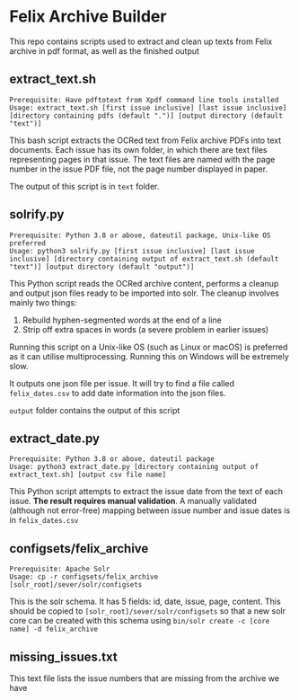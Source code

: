 # Felix Archive Builder
This repo contains scripts used to extract and clean up texts from Felix archive in pdf format, as well as the finished output

## extract_text.sh
```
Prerequisite: Have pdftotext from Xpdf command line tools installed
Usage: extract_text.sh [first issue inclusive] [last issue inclusive] [directory containing pdfs (default ".")] [output directory (default "text")]
```
This bash script extracts the OCRed text from Felix archive PDFs into text documents. 
Each issue has its own folder, in which there are text files representing pages in that issue. 
The text files are named with the page number in the issue PDF file, not the page number displayed in paper.

The output of this script is in `text` folder.

## solrify.py
```
Prerequisite: Python 3.8 or above, dateutil package, Unix-like OS preferred
Usage: python3 solrify.py [first issue inclusive] [last issue inclusive] [directory containing output of extract_text.sh (default "text")] [output directory (default "output")]
```
This Python script reads the OCRed archive content, performs a cleanup and output json files ready to be imported into solr. 
The cleanup involves mainly two things:
1. Rebuild hyphen-segmented words at the end of a line
2. Strip off extra spaces in words (a severe problem in earlier issues)

Running this script on a Unix-like OS (such as Linux or macOS) is preferred as it can utilise multiprocessing.
Running this on Windows will be extremely slow.

It outputs one json file per issue. It will try to find a file called `felix_dates.csv` to add date information into the
json files.

`output` folder contains the output of this script

## extract_date.py
```
Prerequisite: Python 3.8 or above, dateutil package
Usage: python3 extract_date.py [directory containing output of extract_text.sh] [output csv file name]
```
This Python script attempts to extract the issue date from the text of each issue. **The result requires manual validation**.
A manually validated (although not error-free) mapping between issue number and issue dates is in `felix_dates.csv`

## configsets/felix_archive
```
Prerequisite: Apache Solr
Usage: cp -r configsets/felix_archive [solr_root]/sever/solr/configsets
```
This is the solr schema. It has 5 fields: id, date, issue, page, content.
This should be copied to `[solr_root]/sever/solr/configsets` so that a new solr core
can be created with this schema using `bin/solr create -c [core name] -d felix_archive`

## missing_issues.txt
This text file lists the issue numbers that are missing from the archive we have

